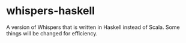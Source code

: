 # whispers-haskell
A version of Whispers that is written in Haskell instead of Scala. Some things will be changed for efficiency.
